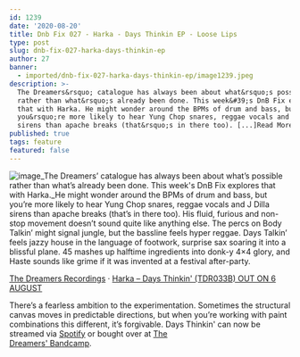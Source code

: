 ```yaml
---
id: 1239
date: '2020-08-20'
title: Dnb Fix 027 - Harka - Days Thinkin EP - Loose Lips
type: post
slug: dnb-fix-027-harka-days-thinkin-ep
author: 27
banner:
  - imported/dnb-fix-027-harka-days-thinkin-ep/image1239.jpeg
description: >-
  The Dreamers&rsquo; catalogue has always been about what&rsquo;s possible
  rather than what&rsquo;s already been done. This week&#39;s DnB Fix explores
  that with Harka. He might wonder around the BPMs of drum and bass, but
  you&rsquo;re more likely to hear Yung Chop snares, reggae vocals and J Dilla
  sirens than apache breaks (that&rsquo;s in there too). [...]Read More...
published: true
tags: feature
featured: false
---
```

![image](../imported/dnb-fix-027-harka-days-thinkin-ep/image1239.jpeg)_The Dreamers’ catalogue has always been about what’s possible rather than what’s already been done. This week's DnB Fix explores that with Harka._He might wonder around the BPMs of drum and bass, but you’re more likely to hear Yung Chop snares, reggae vocals and J Dilla sirens than apache breaks (that’s in there too). His fluid, furious and non-stop movement doesn’t sound quite like anything else. The percs on Body Talkin’ might signal jungle, but the bassline feels hyper reggae. Days Talkin’ feels jazzy house in the language of footwork, surprise sax soaring it into a blissful plane. 45 mashes up halftime ingredients into donk-y 4×4 glory, and Haste sounds like grime if it was invented at a festival after-party.

[The Dreamers Recordings](https://soundcloud.com/thedreamersrecordings "The Dreamers Recordings") · [Harka – Days Thinkin' (TDR033B) OUT ON 6 AUGUST](https://soundcloud.com/thedreamersrecordings/harka-days-thinkin-tdr033b-out-on-6-august "Harka - Days Thinkin' (TDR033B) OUT ON 6 AUGUST")

There’s a fearless ambition to the experimentation. Sometimes the structural canvas moves in predictable directions, but when you’re working with paint combinations this different, it’s forgivable. Days Thinkin' can now be streamed via [Spotify](https://open.spotify.com/album/5huPqgGxGiazv1ujajBlNU?si=yogyniOIRZO3wVcDAW-8Pw) or bought over at [The](https://thedreamersrecordings.bandcamp.com/album/days-thinkin-ep)  
[Dreamers' Bandcamp](https://thedreamersrecordings.bandcamp.com/album/days-thinkin-ep).